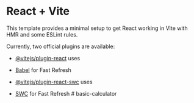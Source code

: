 # React + Vite

This template provides a minimal setup to get React working in Vite with HMR and some ESLint rules.


Currently, two official plugins are available:

- [@vitejs/plugin-react](https://github.com/vitejs/vite-plugin-react/blob/main/packages/plugin-react/README.md) uses
  
- [Babel](https://babeljs.io/) for Fast Refresh

  
- [@vitejs/plugin-react-swc](https://github.com/vitejs/vite-plugin-react-swc) uses

  
-  [SWC](https://swc.rs/) for Fast Refresh
#   b a s i c - c a l c u l a t o r 
 
 
